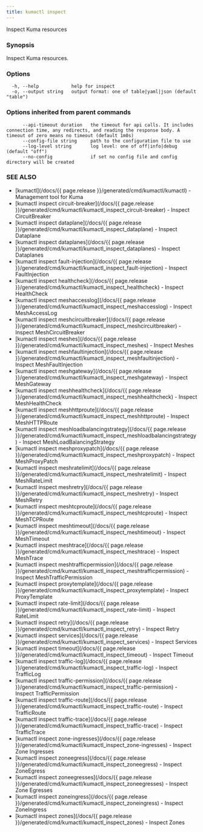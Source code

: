 ```yaml
---
title: kumactl inspect
---
```


Inspect Kuma resources

### Synopsis

Inspect Kuma resources.

### Options

```
  -h, --help            help for inspect
  -o, --output string   output format: one of table|yaml|json (default "table")
```

### Options inherited from parent commands

```
      --api-timeout duration   the timeout for api calls. It includes connection time, any redirects, and reading the response body. A timeout of zero means no timeout (default 1m0s)
      --config-file string     path to the configuration file to use
      --log-level string       log level: one of off|info|debug (default "off")
      --no-config              if set no config file and config directory will be created
```

### SEE ALSO

* [kumactl](/docs/{{ page.release }}/generated/cmd/kumactl/kumactl)	 - Management tool for Kuma
* [kumactl inspect circuit-breaker](/docs/{{ page.release }}/generated/cmd/kumactl/kumactl_inspect_circuit-breaker)	 - Inspect CircuitBreaker
* [kumactl inspect dataplane](/docs/{{ page.release }}/generated/cmd/kumactl/kumactl_inspect_dataplane)	 - Inspect Dataplane
* [kumactl inspect dataplanes](/docs/{{ page.release }}/generated/cmd/kumactl/kumactl_inspect_dataplanes)	 - Inspect Dataplanes
* [kumactl inspect fault-injection](/docs/{{ page.release }}/generated/cmd/kumactl/kumactl_inspect_fault-injection)	 - Inspect FaultInjection
* [kumactl inspect healthcheck](/docs/{{ page.release }}/generated/cmd/kumactl/kumactl_inspect_healthcheck)	 - Inspect HealthCheck
* [kumactl inspect meshaccesslog](/docs/{{ page.release }}/generated/cmd/kumactl/kumactl_inspect_meshaccesslog)	 - Inspect MeshAccessLog
* [kumactl inspect meshcircuitbreaker](/docs/{{ page.release }}/generated/cmd/kumactl/kumactl_inspect_meshcircuitbreaker)	 - Inspect MeshCircuitBreaker
* [kumactl inspect meshes](/docs/{{ page.release }}/generated/cmd/kumactl/kumactl_inspect_meshes)	 - Inspect Meshes
* [kumactl inspect meshfaultinjection](/docs/{{ page.release }}/generated/cmd/kumactl/kumactl_inspect_meshfaultinjection)	 - Inspect MeshFaultInjection
* [kumactl inspect meshgateway](/docs/{{ page.release }}/generated/cmd/kumactl/kumactl_inspect_meshgateway)	 - Inspect MeshGateway
* [kumactl inspect meshhealthcheck](/docs/{{ page.release }}/generated/cmd/kumactl/kumactl_inspect_meshhealthcheck)	 - Inspect MeshHealthCheck
* [kumactl inspect meshhttproute](/docs/{{ page.release }}/generated/cmd/kumactl/kumactl_inspect_meshhttproute)	 - Inspect MeshHTTPRoute
* [kumactl inspect meshloadbalancingstrategy](/docs/{{ page.release }}/generated/cmd/kumactl/kumactl_inspect_meshloadbalancingstrategy)	 - Inspect MeshLoadBalancingStrategy
* [kumactl inspect meshproxypatch](/docs/{{ page.release }}/generated/cmd/kumactl/kumactl_inspect_meshproxypatch)	 - Inspect MeshProxyPatch
* [kumactl inspect meshratelimit](/docs/{{ page.release }}/generated/cmd/kumactl/kumactl_inspect_meshratelimit)	 - Inspect MeshRateLimit
* [kumactl inspect meshretry](/docs/{{ page.release }}/generated/cmd/kumactl/kumactl_inspect_meshretry)	 - Inspect MeshRetry
* [kumactl inspect meshtcproute](/docs/{{ page.release }}/generated/cmd/kumactl/kumactl_inspect_meshtcproute)	 - Inspect MeshTCPRoute
* [kumactl inspect meshtimeout](/docs/{{ page.release }}/generated/cmd/kumactl/kumactl_inspect_meshtimeout)	 - Inspect MeshTimeout
* [kumactl inspect meshtrace](/docs/{{ page.release }}/generated/cmd/kumactl/kumactl_inspect_meshtrace)	 - Inspect MeshTrace
* [kumactl inspect meshtrafficpermission](/docs/{{ page.release }}/generated/cmd/kumactl/kumactl_inspect_meshtrafficpermission)	 - Inspect MeshTrafficPermission
* [kumactl inspect proxytemplate](/docs/{{ page.release }}/generated/cmd/kumactl/kumactl_inspect_proxytemplate)	 - Inspect ProxyTemplate
* [kumactl inspect rate-limit](/docs/{{ page.release }}/generated/cmd/kumactl/kumactl_inspect_rate-limit)	 - Inspect RateLimit
* [kumactl inspect retry](/docs/{{ page.release }}/generated/cmd/kumactl/kumactl_inspect_retry)	 - Inspect Retry
* [kumactl inspect services](/docs/{{ page.release }}/generated/cmd/kumactl/kumactl_inspect_services)	 - Inspect Services
* [kumactl inspect timeout](/docs/{{ page.release }}/generated/cmd/kumactl/kumactl_inspect_timeout)	 - Inspect Timeout
* [kumactl inspect traffic-log](/docs/{{ page.release }}/generated/cmd/kumactl/kumactl_inspect_traffic-log)	 - Inspect TrafficLog
* [kumactl inspect traffic-permission](/docs/{{ page.release }}/generated/cmd/kumactl/kumactl_inspect_traffic-permission)	 - Inspect TrafficPermission
* [kumactl inspect traffic-route](/docs/{{ page.release }}/generated/cmd/kumactl/kumactl_inspect_traffic-route)	 - Inspect TrafficRoute
* [kumactl inspect traffic-trace](/docs/{{ page.release }}/generated/cmd/kumactl/kumactl_inspect_traffic-trace)	 - Inspect TrafficTrace
* [kumactl inspect zone-ingresses](/docs/{{ page.release }}/generated/cmd/kumactl/kumactl_inspect_zone-ingresses)	 - Inspect Zone Ingresses
* [kumactl inspect zoneegress](/docs/{{ page.release }}/generated/cmd/kumactl/kumactl_inspect_zoneegress)	 - Inspect ZoneEgress
* [kumactl inspect zoneegresses](/docs/{{ page.release }}/generated/cmd/kumactl/kumactl_inspect_zoneegresses)	 - Inspect Zone Egresses
* [kumactl inspect zoneingress](/docs/{{ page.release }}/generated/cmd/kumactl/kumactl_inspect_zoneingress)	 - Inspect ZoneIngress
* [kumactl inspect zones](/docs/{{ page.release }}/generated/cmd/kumactl/kumactl_inspect_zones)	 - Inspect Zones

